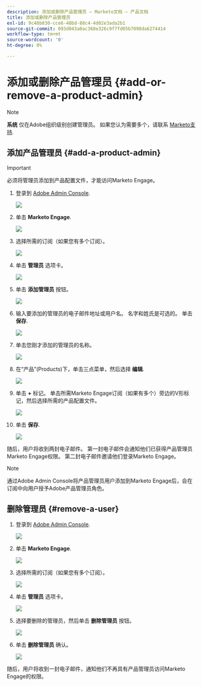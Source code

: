 ```yaml
---
description: 添加或删除产品管理员 — Marketo文档 — 产品文档
title: 添加或删除产品管理员
exl-id: 9c48b830-cce6-48bd-88c4-4d02e3ada2b1
source-git-commit: 093d043a0ac368e326c9f7fd05b7098da6274414
workflow-type: tm+mt
source-wordcount: '0'
ht-degree: 0%

---
```


# 添加或删除产品管理员 {#add-or-remove-a-product-admin}

>[!NOTE]
>
>**系统** 仅在Adobe组织级别创建管理员。 如果您认为需要多个，请联系 [Marketo支持](https://nation.marketo.com/t5/support/ct-p/Support).

## 添加产品管理员 {#add-a-product-admin}

>[!IMPORTANT]
>
>必须将管理员添加到产品配置文件，才能访问Marketo Engage。

1. 登录到 [Adobe Admin Console](https://adminconsole.adobe.com/).

   ![](assets/add-or-remove-a-product-admin-1.png)

1. 单击 **Marketo Engage**.

   ![](assets/add-or-remove-a-product-admin-2.png)

1. 选择所需的订阅（如果您有多个订阅）。

   ![](assets/add-or-remove-a-product-admin-3.png)

1. 单击 **管理员** 选项卡。

   ![](assets/add-or-remove-a-product-admin-4.png)

1. 单击 **添加管理员** 按钮。

   ![](assets/add-or-remove-a-product-admin-5.png)

1. 输入要添加的管理员的电子邮件地址或用户名。 名字和姓氏是可选的。 单击 **保存**.

   ![](assets/add-or-remove-a-product-admin-6.png)

1. 单击您刚才添加的管理员的名称。

   ![](assets/add-or-remove-a-product-admin-7.png)

1. 在“产品”(Products)下，单击三点菜单，然后选择 **编辑**.

   ![](assets/add-or-remove-a-product-admin-8.png)

1. 单击 **+** 标记。 单击所需Marketo Engage订阅（如果有多个）旁边的V形标记，然后选择所需的产品配置文件。

   ![](assets/add-or-remove-a-product-admin-9.png)

1. 单击 **保存**.

   ![](assets/add-or-remove-a-product-admin-10.png)

随后，用户将收到两封电子邮件。 第一封电子邮件会通知他们已获得产品管理员Marketo Engage权限。 第二封电子邮件邀请他们登录Marketo Engage。

>[!NOTE]
>
>通过Adobe Admin Console将产品管理员用户添加到Marketo Engage后，会在订阅中向用户授予Adobe产品管理员角色。

## 删除管理员 {#remove-a-user}

1. 登录到 [Adobe Admin Console](https://adminconsole.adobe.com/).

   ![](assets/add-or-remove-a-product-admin-11.png)

1. 单击 **Marketo Engage**.

   ![](assets/add-or-remove-a-product-admin-12.png)

1. 选择所需的订阅（如果您有多个订阅）。

   ![](assets/add-or-remove-a-product-admin-13.png)

1. 单击 **管理员** 选项卡。

   ![](assets/add-or-remove-a-product-admin-14.png)

1. 选择要删除的管理员，然后单击 **删除管理员** 按钮。

   ![](assets/add-or-remove-a-product-admin-15.png)

1. 单击 **删除管理员** 确认。

   ![](assets/add-or-remove-a-product-admin-16.png)

随后，用户将收到一封电子邮件，通知他们不再具有产品管理员访问Marketo Engage的权限。
